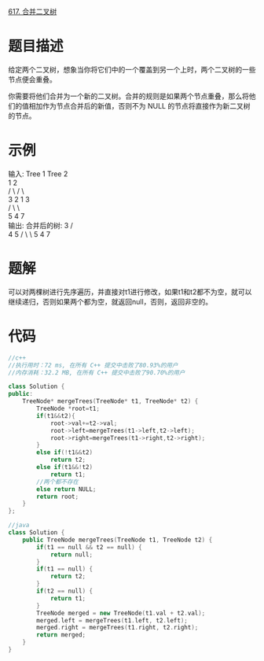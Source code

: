 [617. 合并二叉树](https://leetcode-cn.com/problems/merge-two-binary-trees/)

# 题目描述

给定两个二叉树，想象当你将它们中的一个覆盖到另一个上时，两个二叉树的一些节点便会重叠。

你需要将他们合并为一个新的二叉树。合并的规则是如果两个节点重叠，那么将他们的值相加作为节点合并后的新值，否则不为 NULL 的节点将直接作为新二叉树的节点。

# 示例

输入: 
	Tree 1                     Tree 2                  
          1                         2                             
         / \                       / \                            
        3   2                     1   3                        
       /                           \   \                      
      5                             4   7                  
输出: 
合并后的树:
	     3
	    / \
	   4   5
	  / \   \ 
	 5   4   7

# 题解

可以对两棵树进行先序遍历，并直接对t1进行修改，如果t1和t2都不为空，就可以继续递归，否则如果两个都为空，就返回null，否则，返回非空的。

# 代码

```c++
//c++
//执行用时：72 ms, 在所有 C++ 提交中击败了80.93%的用户
//内存消耗：32.2 MB, 在所有 C++ 提交中击败了90.70%的用户

class Solution {
public:
    TreeNode* mergeTrees(TreeNode* t1, TreeNode* t2) {
        TreeNode *root=t1;
        if(t1&&t2){
            root->val+=t2->val;
            root->left=mergeTrees(t1->left,t2->left);
            root->right=mergeTrees(t1->right,t2->right);
        }
        else if(!t1&&t2)
            return t2;
        else if(t1&&!t2) 
            return t1;
        //两个都不存在
        else return NULL;
        return root;
    }
};

//java
class Solution {
    public TreeNode mergeTrees(TreeNode t1, TreeNode t2) {
        if(t1 == null && t2 == null) {
            return null;
        }
        if(t1 == null) {
            return t2;
        }
        if(t2 == null) {
            return t1;
        }
        TreeNode merged = new TreeNode(t1.val + t2.val);
        merged.left = mergeTrees(t1.left, t2.left);
        merged.right = mergeTrees(t1.right, t2.right);
        return merged;
    }
}
```
